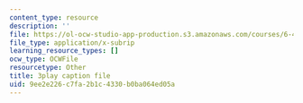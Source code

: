 ```yaml
---
content_type: resource
description: ''
file: https://ol-ocw-studio-app-production.s3.amazonaws.com/courses/6-451-principles-of-digital-communication-ii-spring-2005/9ee2e226c7fa2b1c4330b0ba064ed05a_dy44BdqxRAo.srt
file_type: application/x-subrip
learning_resource_types: []
ocw_type: OCWFile
resourcetype: Other
title: 3play caption file
uid: 9ee2e226-c7fa-2b1c-4330-b0ba064ed05a
---
```

